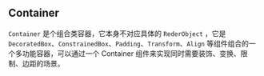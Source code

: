 ## Container

`Container` 是个组合类容器，它本身不对应具体的 `RederObject` ，它是 `DecoratedBox`、`ConstrainedBox`、`Padding`、`Transform`、`Align` 等组件组合的一个多功能容器，可以通过一个 Container 组件来实现同时需要装饰、变换、限制、边距的场景。

